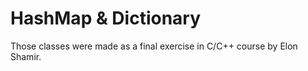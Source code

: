 # HashMap & Dictionary 
Those classes were made as a final exercise in C/C++ course by Elon Shamir.
